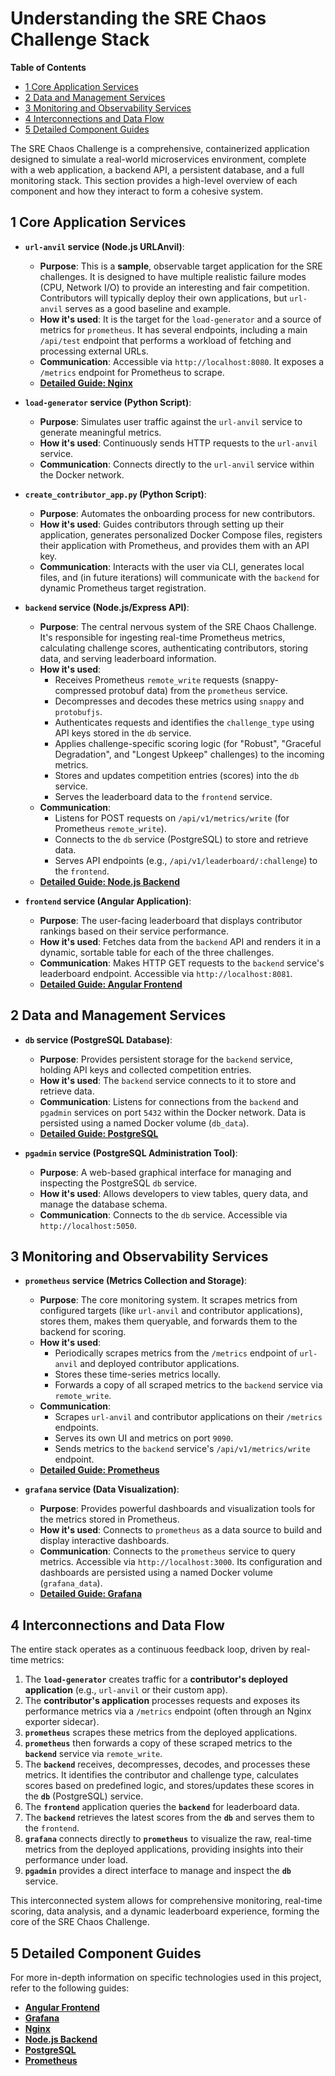 # Understanding the SRE Chaos Challenge Stack

**Table of Contents**

*   [1 Core Application Services](#1-core-application-services)
*   [2 Data and Management Services](#2-data-and-management-services)
*   [3 Monitoring and Observability Services](#3-monitoring-and-observability-services)
*   [4 Interconnections and Data Flow](#4-interconnections-and-data-flow)
*   [5 Detailed Component Guides](#5-detailed-component-guides)

The SRE Chaos Challenge is a comprehensive, containerized application designed to simulate a real-world microservices environment, complete with a web application, a backend API, a persistent database, and a full monitoring stack. This section provides a high-level overview of each component and how they interact to form a cohesive system.

## 1 Core Application Services

*   **`url-anvil` service (Node.js URLAnvil)**:
    *   **Purpose**: This is a **sample**, observable target application for the SRE challenges. It is designed to have multiple realistic failure modes (CPU, Network I/O) to provide an interesting and fair competition. Contributors will typically deploy their own applications, but `url-anvil` serves as a good baseline and example.
    *   **How it's used**: It is the target for the `load-generator` and a source of metrics for `prometheus`. It has several endpoints, including a main `/api/test` endpoint that performs a workload of fetching and processing external URLs.
    *   **Communication**: Accessible via `http://localhost:8080`. It exposes a `/metrics` endpoint for Prometheus to scrape.
    *   **[Detailed Guide: Nginx](./tech/Nginx.md)**

*   **`load-generator` service (Python Script)**:
    *   **Purpose**: Simulates user traffic against the `url-anvil` service to generate meaningful metrics.
    *   **How it's used**: Continuously sends HTTP requests to the `url-anvil` service.
    *   **Communication**: Connects directly to the `url-anvil` service within the Docker network.

*   **`create_contributor_app.py` (Python Script)**:
    *   **Purpose**: Automates the onboarding process for new contributors.
    *   **How it's used**: Guides contributors through setting up their application, generates personalized Docker Compose files, registers their application with Prometheus, and provides them with an API key.
    *   **Communication**: Interacts with the user via CLI, generates local files, and (in future iterations) will communicate with the `backend` for dynamic Prometheus target registration.

*   **`backend` service (Node.js/Express API)**:
    *   **Purpose**: The central nervous system of the SRE Chaos Challenge. It's responsible for ingesting real-time Prometheus metrics, calculating challenge scores, authenticating contributors, storing data, and serving leaderboard information.
    *   **How it's used**: 
        *   Receives Prometheus `remote_write` requests (snappy-compressed protobuf data) from the `prometheus` service.
        *   Decompresses and decodes these metrics using `snappy` and `protobufjs`.
        *   Authenticates requests and identifies the `challenge_type` using API keys stored in the `db` service.
        *   Applies challenge-specific scoring logic (for "Robust", "Graceful Degradation", and "Longest Upkeep" challenges) to the incoming metrics.
        *   Stores and updates competition entries (scores) into the `db` service.
        *   Serves the leaderboard data to the `frontend` service.
    *   **Communication**: 
        *   Listens for POST requests on `/api/v1/metrics/write` (for Prometheus `remote_write`).
        *   Connects to the `db` service (PostgreSQL) to store and retrieve data.
        *   Serves API endpoints (e.g., `/api/v1/leaderboard/:challenge`) to the `frontend`.
    *   **[Detailed Guide: Node.js Backend](./tech/NodejsBackend.md)**

*   **`frontend` service (Angular Application)**:
    *   **Purpose**: The user-facing leaderboard that displays contributor rankings based on their service performance.
    *   **How it's used**: Fetches data from the `backend` API and renders it in a dynamic, sortable table for each of the three challenges.
    *   **Communication**: Makes HTTP GET requests to the `backend` service's leaderboard endpoint. Accessible via `http://localhost:8081`.
    *   **[Detailed Guide: Angular Frontend](./tech/AngularFrontend.md)**

## 2 Data and Management Services

*   **`db` service (PostgreSQL Database)**:
    *   **Purpose**: Provides persistent storage for the `backend` service, holding API keys and collected competition entries.
    *   **How it's used**: The `backend` service connects to it to store and retrieve data.
    *   **Communication**: Listens for connections from the `backend` and `pgadmin` services on port `5432` within the Docker network. Data is persisted using a named Docker volume (`db_data`).
    *   **[Detailed Guide: PostgreSQL](./tech/PostgreSQL.md)**

*   **`pgadmin` service (PostgreSQL Administration Tool)**:
    *   **Purpose**: A web-based graphical interface for managing and inspecting the PostgreSQL `db` service.
    *   **How it's used**: Allows developers to view tables, query data, and manage the database schema.
    *   **Communication**: Connects to the `db` service. Accessible via `http://localhost:5050`.

## 3 Monitoring and Observability Services

*   **`prometheus` service (Metrics Collection and Storage)**:
    *   **Purpose**: The core monitoring system. It scrapes metrics from configured targets (like `url-anvil` and contributor applications), stores them, makes them queryable, and forwards them to the backend for scoring.
    *   **How it's used**: 
        *   Periodically scrapes metrics from the `/metrics` endpoint of `url-anvil` and deployed contributor applications.
        *   Stores these time-series metrics locally.
        *   Forwards a copy of all scraped metrics to the `backend` service via `remote_write`.
    *   **Communication**: 
        *   Scrapes `url-anvil` and contributor applications on their `/metrics` endpoints.
        *   Serves its own UI and metrics on port `9090`.
        *   Sends metrics to the `backend` service's `/api/v1/metrics/write` endpoint.
    *   **[Detailed Guide: Prometheus](./tech/Prometheus.md)**

*   **`grafana` service (Data Visualization)**:
    *   **Purpose**: Provides powerful dashboards and visualization tools for the metrics stored in Prometheus.
    *   **How it's used**: Connects to `prometheus` as a data source to build and display interactive dashboards.
    *   **Communication**: Connects to the `prometheus` service to query metrics. Accessible via `http://localhost:3000`. Its configuration and dashboards are persisted using a named Docker volume (`grafana_data`).
    *   **[Detailed Guide: Grafana](./tech/Grafana.md)**

## 4 Interconnections and Data Flow

The entire stack operates as a continuous feedback loop, driven by real-time metrics:

1.  The **`load-generator`** creates traffic for a **contributor's deployed application** (e.g., `url-anvil` or their custom app).
2.  The **contributor's application** processes requests and exposes its performance metrics via a `/metrics` endpoint (often through an Nginx exporter sidecar).
3.  **`prometheus`** scrapes these metrics from the deployed applications.
4.  **`prometheus`** then forwards a copy of these scraped metrics to the **`backend`** service via `remote_write`.
5.  The **`backend`** receives, decompresses, decodes, and processes these metrics. It identifies the contributor and challenge type, calculates scores based on predefined logic, and stores/updates these scores in the **`db`** (PostgreSQL) service.
6.  The **`frontend`** application queries the **`backend`** for leaderboard data.
7.  The **`backend`** retrieves the latest scores from the **`db`** and serves them to the `frontend`.
8.  **`grafana`** connects directly to **`prometheus`** to visualize the raw, real-time metrics from the deployed applications, providing insights into their performance under load.
9.  **`pgadmin`** provides a direct interface to manage and inspect the **`db`** service.

This interconnected system allows for comprehensive monitoring, real-time scoring, data analysis, and a dynamic leaderboard experience, forming the core of the SRE Chaos Challenge.

## 5 Detailed Component Guides

For more in-depth information on specific technologies used in this project, refer to the following guides:

*   **[Angular Frontend](./tech/AngularFrontend.md)**
*   **[Grafana](./tech/Grafana.md)**
*   **[Nginx](./tech/Nginx.md)**
*   **[Node.js Backend](./tech/NodejsBackend.md)**
*   **[PostgreSQL](./tech/PostgreSQL.md)**
*   **[Prometheus](./tech/Prometheus.md)**